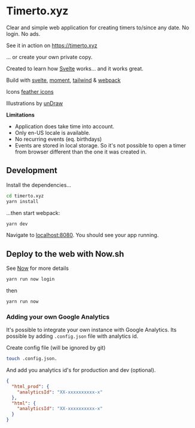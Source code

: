 # Timerto.xyz

Clear and simple web application for creating timers to/since any date. No login. No ads.

See it in action on https://timerto.xyz

... or create your own private copy.

Created to learn how [Svelte](https://svelte.dev) works... and it works great.

Build with [svelte](https://svelte.dev), [moment](https://momentjs.com/),
[tailwind](https://tailwindcss.com/) & [webpack](https://webpack.js.org/)

Icons [feather icons](https://feathericons.com/)

Illustrations by [unDraw](https://undraw.co/)

**Limitations**

- Application does take time into account.
- Only en-US locale is available.
- No recurring events (eq. birthdays)
- Events are stored in local storage. So it's not possible to open a timer from browser different than the one it was created in.

## Development

Install the dependencies...

```bash
cd timerto.xyz
yarn install
```

...then start webpack:

```bash
yarn dev
```

Navigate to [localhost:8080](http://localhost:8080). You should see your app running.

## Deploy to the web with Now.sh

See [Now](https://zeit.co/docs/v2) for more details

```bash
yarn run now login
```

then

```bash
yarn run now
```

### Adding your own Google Analytics

It's possible to integrate your own instance with Google Analytics.
Its possible by adding `.config.json` file with analytics id.

Create config file (will be ignored by git)

```bash
touch .config.json.
```

And add you analytics id's for production and dev (optional).

```json
{
  "html_prod": {
    "analyticsId": "XX-xxxxxxxxxx-x"
  },
  "html": {
    "analyticsId": "XX-xxxxxxxxxx-x"
  }
}
```
